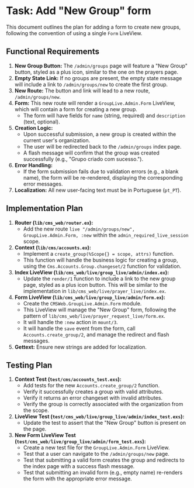 # Task: Add "New Group" form

This document outlines the plan for adding a form to create new groups, following the convention of using a single `Form` LiveView.

## Functional Requirements

1.  **New Group Button:** The `/admin/groups` page will feature a "New Group" button, styled as a plus icon, similar to the one on the prayers page.
2.  **Empty State Link:** If no groups are present, the empty state message will include a link to `/admin/groups/new` to create the first group.
3.  **New Route:** The button and link will lead to a new route, `/admin/groups/new`.
4.  **Form:** This new route will render a `GroupLive.Admin.Form` LiveView, which will contain a form for creating a new group.
    *   The form will have fields for `name` (string, required) and `description` (text, optional).
5.  **Creation Logic:**
    *   Upon successful submission, a new group is created within the current user's organization.
    *   The user will be redirected back to the `/admin/groups` index page.
    *   A flash message will confirm that the group was created successfully (e.g., "Grupo criado com sucesso.").
6.  **Error Handling:**
    *   If the form submission fails due to validation errors (e.g., a blank name), the form will be re-rendered, displaying the corresponding error messages.
7.  **Localization:** All new user-facing text must be in Portuguese (`pt_PT`).

## Implementation Plan

1.  **Router (`lib/cms_web/router.ex`):**
    *   Add the new route `live "/admin/groups/new", GroupLive.Admin.Form, :new` within the `admin_required_live_session` scope.
2.  **Context (`lib/cms/accounts.ex`):**
    *   Implement a `create_group(%Scope{} = scope, attrs)` function.
    *   This function will handle the business logic for creating a group, using the `Cms.Accounts.Group.changeset/2` function for validation.
3.  **Index LiveView (`lib/cms_web/live/group_live/admin/index.ex`):**
    *   Update the `render/1` function to include a link to the new group page, styled as a plus icon button. This will be similar to the implementation in `lib/cms_web/live/prayer_live/index.ex`.
4.  **Form LiveView (`lib/cms_web/live/group_live/admin/form.ex`):**
    *   Create the `CMSWeb.GroupLive.Admin.Form` module.
    *   This LiveView will manage the "New Group" form, following the pattern of `lib/cms_web/live/prayer_request_live/form.ex`.
    *   It will handle the `:new` action in `mount/3`.
    *   It will handle the `save` event from the form, call `Accounts.create_group/2`, and manage the redirect and flash messages.
5.  **Gettext:** Ensure new strings are added for localization.

## Testing Plan

1.  **Context Test (`test/cms/accounts_test.exs`):**
    *   Add tests for the new `Accounts.create_group/2` function.
    *   Verify it successfully creates a group with valid attributes.
    *   Verify it returns an error changeset with invalid attributes.
    *   Verify the group is correctly associated with the organization from the scope.
2.  **LiveView Test (`test/cms_web/live/group_live/admin/index_test.exs`):**
    *   Update the test to assert that the "New Group" button is present on the page.
3.  **New Form LiveView Test (`test/cms_web/live/group_live/admin/form_test.exs`):**
    *   Create a new test file for the `GroupLive.Admin.Form` LiveView.
    *   Test that a user can navigate to the `/admin/groups/new` page.
    *   Test that submitting a valid form creates the group and redirects to the index page with a success flash message.
    *   Test that submitting an invalid form (e.g., empty name) re-renders the form with the appropriate error message.
